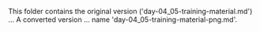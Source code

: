 This folder contains the original version ('day-04_05-training-material.md') ...
A converted version ... name 'day-04_05-training-material-png.md'.